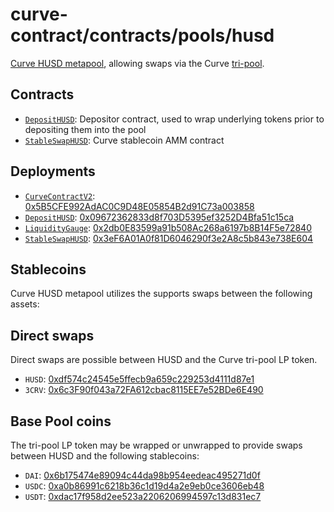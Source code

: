 # curve-contract/contracts/pools/husd

[Curve HUSD metapool](https://www.curve.fi/husd), allowing swaps via the Curve [tri-pool](../3pool).

## Contracts

* [`DepositHUSD`](DepositHUSD.vy): Depositor contract, used to wrap underlying tokens prior to depositing them into the pool
* [`StableSwapHUSD`](StableSwapHUSD.vy): Curve stablecoin AMM contract

## Deployments

* [`CurveContractV2`](../../tokens/CurveTokenV2.vy): [0x5B5CFE992AdAC0C9D48E05854B2d91C73a003858](https://etherscan.io/address/0x5B5CFE992AdAC0C9D48E05854B2d91C73a003858)
* [`DepositHUSD`](DepositHUSD.vy): [0x09672362833d8f703D5395ef3252D4Bfa51c15ca](https://etherscan.io/address/0x09672362833d8f703D5395ef3252D4Bfa51c15ca)
* [`LiquidityGauge`](../../gauges/LiquidityGauge.vy): [0x2db0E83599a91b508Ac268a6197b8B14F5e72840](https://etherscan.io/address/0x2db0E83599a91b508Ac268a6197b8B14F5e72840)
* [`StableSwapHUSD`](StableSwapHUSD.vy): [0x3eF6A01A0f81D6046290f3e2A8c5b843e738E604](https://etherscan.io/address/0x3eF6A01A0f81D6046290f3e2A8c5b843e738E604)

## Stablecoins

Curve HUSD metapool utilizes the supports swaps between the following assets:

## Direct swaps

Direct swaps are possible between HUSD and the Curve tri-pool LP token.

* `HUSD`: [0xdf574c24545e5ffecb9a659c229253d4111d87e1](https://etherscan.io/address/0xdf574c24545e5ffecb9a659c229253d4111d87e1)
* `3CRV`: [0x6c3F90f043a72FA612cbac8115EE7e52BDe6E490](https://etherscan.io/address/0x6c3F90f043a72FA612cbac8115EE7e52BDe6E490)

## Base Pool coins

The tri-pool LP token may be wrapped or unwrapped to provide swaps between HUSD and the following stablecoins:

* `DAI`: [0x6b175474e89094c44da98b954eedeac495271d0f](https://etherscan.io/address/0x6b175474e89094c44da98b954eedeac495271d0f)
* `USDC`: [0xa0b86991c6218b36c1d19d4a2e9eb0ce3606eb48](https://etherscan.io/address/0xa0b86991c6218b36c1d19d4a2e9eb0ce3606eb48)
* `USDT`: [0xdac17f958d2ee523a2206206994597c13d831ec7](https://etherscan.io/address/0xdac17f958d2ee523a2206206994597c13d831ec7)
